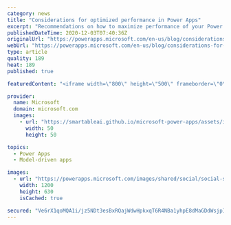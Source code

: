 ```yaml
---
category: news
title: "Considerations for optimized performance in Power Apps"
excerpt: "Recommendations on how to maximize performance of your Power Apps "
publishedDateTime: 2020-12-03T07:40:36Z
originalUrl: "https://powerapps.microsoft.com/en-us/blog/considerations-for-optimized-performance-in-power-apps/"
webUrl: "https://powerapps.microsoft.com/en-us/blog/considerations-for-optimized-performance-in-power-apps/"
type: article
quality: 189
heat: 189
published: true

featuredContent: "<iframe width=\"800\" height=\"500\" frameborder=\"0\" src=\"https://www.youtube.com/embed/jcKoqC9Vfmo\" allow=\"accelerometer; autoplay; encrypted-media; gyroscope; picture-in-picture\" allowfullscreen></iframe>"

provider:
  name: Microsoft
  domain: microsoft.com
  images:
    - url: "https://smartableai.github.io/microsoft-power-apps/assets/images/organizations/microsoft.com-50x50.jpg"
      width: 50
      height: 50

topics:
  - Power Apps
  - Model-driven apps

images:
  - url: "https://powerapps.microsoft.com/images/shared/social/social-share-post-ignite.png"
    width: 1200
    height: 630
    isCached: true

secured: "Ve6rX1qoMQA1i/jz5NDt3esBxRQajWdwHpkxqT6R4NBa1yhpE8dMaGDdWsjpI4indO2u3ICyUcXJdtTSFXOabBDJ5lNievlBVpJFFIO1Zz/9dTh1dahjEPnk3lvY3F4FnDWP/WY6kPFQR8hCDnV81Sg6ywfSeHUbZoyFEcdtFgxPXprypbN5XaCbvpFK3Lh9EU1+qQ7WzzBVwkb54V8NKhK9UkaXJcjQbSg/E8LfwFgiAq+nRe417xkGLlZ5ZVN9xaaYvHCU3M+mnb1VJnzfHh+RmUZeCeu+u2+vc5C1hdcDIAz2VSC6EiJY9nAimLqfoT3gQF6Avl/PeuSHY1vVJxjWlHvaSgk8w+Y+f1o+tsbJ1MO/b4jYNmSWVW+IxL3r5vaYyihbAv8kC9gHJ4e8akVgDcjNFu2eShY5Vw8KpuveePlH6dk+HSmq4jGrPZ7zeSENsJ2cAA1ek8JbSZMW5w==;ZILQbHb66exmkHcOUm4OkA=="
---
```


